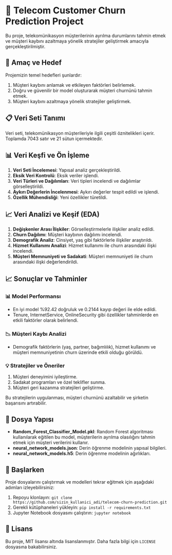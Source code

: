 # 🚀 Telecom Customer Churn Prediction Project

Bu proje, telekomünikasyon müşterilerinin ayrılma durumlarını tahmin etmek ve müşteri kaybını azaltmaya yönelik stratejiler geliştirmek amacıyla gerçekleştirilmiştir.

## 🎯 Amaç ve Hedef

Projemizin temel hedefleri şunlardır:

1. Müşteri kaybını anlamak ve etkileyen faktörleri belirlemek.
2. Doğru ve güvenilir bir model oluşturarak müşteri churnünü tahmin etmek.
3. Müşteri kaybını azaltmaya yönelik stratejiler geliştirmek.

## 📋 Veri Seti Tanımı

Veri seti, telekomünikasyon müşterileriyle ilgili çeşitli öznitelikleri içerir. Toplamda 7043 satır ve 21 sütun içermektedir.

## 📊 Veri Keşfi ve Ön İşleme

1. **Veri Seti İncelemesi**: Yapısal analiz gerçekleştirildi.
2. **Eksik Veri Kontrolü**: Eksik veriler işlendi.
3. **Veri Türleri ve Dağılımları**: Veri tipleri incelendi ve dağılımlar görselleştirildi.
4. **Aykırı Değerlerin İncelenmesi**: Aykırı değerler tespit edildi ve işlendi.
5. **Özellik Mühendisliği**: Yeni özellikler türetildi.

## 📈 Veri Analizi ve Keşif (EDA)

1. **Değişkenler Arası İlişkiler**: Görselleştirmelerle ilişkiler analiz edildi.
2. **Churn Dağılımı**: Müşteri kaybının dağılımı incelendi.
3. **Demografik Analiz**: Cinsiyet, yaş gibi faktörlerle ilişkiler araştırıldı.
4. **Hizmet Kullanımı Analizi**: Hizmet kullanımı ile churn arasındaki ilişki incelendi.
5. **Müşteri Memnuniyeti ve Sadakati**: Müşteri memnuniyeti ile churn arasındaki ilişki değerlendirildi.

## 📈 Sonuçlar ve Tahminler

### 📊 Model Performansı

- En iyi model %92.42 doğruluk ve 0.2144 kayıp değeri ile elde edildi.
- Tenure, InternetService, OnlineSecurity gibi özellikler tahminlerde en etkili faktörler olarak belirlendi.

### 📉 Müşteri Kaybı Analizi

- Demografik faktörlerin (yaş, partner, bağımlılık), hizmet kullanımı ve müşteri memnuniyetinin churn üzerinde etkili olduğu görüldü.

### 💡 Stratejiler ve Öneriler

1. Müşteri deneyimini iyileştirme.
2. Sadakat programları ve özel teklifler sunma.
3. Müşteri geri kazanma stratejileri geliştirme.

Bu stratejilerin uygulanması, müşteri churnünü azaltabilir ve şirketin başarısını artırabilir.

## 📄 Dosya Yapısı

- **Random_Forest_Classifier_Model.pkl**: Random Forest algoritması kullanılarak eğitilen bu model, müşterilerin ayrılma olasılığını tahmin etmek için müşteri verilerini kullanır.
- **neural_network_models.json**: Derin öğrenme modelinin yapısal bilgileri.
- **neural_network_models.h5**: Derin öğrenme modelinin ağırlıkları.

## 🚀 Başlarken

Proje dosyalarını çalıştırmak ve modelleri tekrar eğitmek için aşağıdaki adımları izleyebilirsiniz:

1. Repoyu klonlayın: `git clone https://github.com/sizin_kullanici_adi/telecom-churn-prediction.git`
2. Gerekli kütüphaneleri yükleyin: `pip install -r requirements.txt`
3. Jupyter Notebook dosyasını çalıştırın: `jupyter notebook`

## 📝 Lisans

Bu proje, MIT lisansı altında lisanslanmıştır. Daha fazla bilgi için `LICENSE` dosyasına bakabilirsiniz.